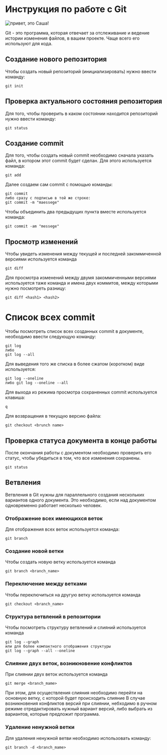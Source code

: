 # Инструкция по работе с Git

![привет, это Саша!](Sasha.JPG)

Git - это программа, которая отвечает за отслеживание и ведение истории изменения файлов, в вашем проекте. Чаще всего его используют для кода.
## Создание нового репозитория

Чтобы создать новый репозиторий (инициализировать) нужно ввести команду:

    git init
## Проверка актуального состояния репозитория

Для того, чтобы проверить в каком состоянии находится репозиторий нужно ввести команду:
    
    git status

## Создание commit
Для того, чтобы создать новый commit необходимо сначала указать файл, в котором этот commit будет сделан. Для этого используется команда:

    git add

Далее создаем сам commit с помощью команды:

    git commit
    либо сразу с подписью в той же строке:
    git commit -m "maessege"

Чтобы объединить два предыдущих пункта вместе используется команда:

    git commit -am "messege"

## Просмотр изменений
Чтобы увидеть изменения между текущей и последней закоммиченной версиями используется команда

    git diff

Для просмотра изменений между двумя закоммиченными версиями используется таже команда и имена двух коммитов, между которыми нужно посмотреть разницу:

    git diff <hash1> <hash2>

# Список всех commit
Чтобы посмотреть список всех созданных commit в документе, необходимо ввести следующую команду:

    git log
    либо 
    git log --all

Для выведения того же списка в более сжатом (коротком) виде используется:

    git log --oneline
    либо git log --oneline --all

Для выхода из режима просмотра сохраненных commit используется клавиша:

    q

Для возвращения в текущую версию файла:

    git checkout <brunch name>

## Проверка статуса документа в конце работы
После окончания работы с документом необходимо проверить его статус, чтобы убедиться в том, что все изменения сохранены.

    git status


## Ветвления
Ветвления в Git нужны для параллельного создания нескольких вариантов одного документа. Это необходимо, если над документом одновременно работает несколько человек.

### Отображение всех имеющихся веток
Для отображения всех веток используется команда:

    git branch
    
### Создание новой ветки    
Чтобы создать новую ветку используется команда

    git branch <branch_name>

### Переключение между ветками
Чтобы переключиться на другую ветку используется команда

    git checkout <branch_name>

### Структура ветвлений в репозитории
Чтобы посмотреть структуру ветвлений и слияний используется команда 

    git log --graph
    или для более компактного отображения структуры
    git log --graph --all --oneline

### Слияние двух веток, возникновение конфликтов
При слиянии двух веток используется команда

    git merge <branch_mame>

При этом, для осуществления слияния необходимо перейти на основную ветку, с которой будет происходить слияние
В случае возникновения конфликтов версий при слиянии, небходимо в ручном режиме отредактировать нужный вариант версий,  либо выбрать из вариантов, которые предложит программа.

### Удаление ненужной ветки

Для удаления ненужной ветви необходимо использовать команду:

    git branch -d <branch_mame>

    